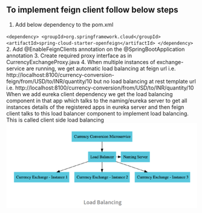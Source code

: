 ## To implement feign client follow below steps

1. Add below dependency to the pom.xml

`<dependency>
			<groupId>org.springframework.cloud</groupId>
			<artifactId>spring-cloud-starter-openfeign</artifactId>
		</dependency>`
2. Add @EnableFeignClients annotation on the @SpringBootApplication annotation
3. Create required proxy interface as in CurrencyExchangeProxy.java
4. When multiple instances of exchange-service are running, we get automatic load balancing at feign url
   i.e. http://localhost:8100/currency-conversion-feign/from/USD/to/INR/quantity/10
   but no load balancing at rest template url 
   i.e. http://localhost:8100/currency-conversion/from/USD/to/INR/quantity/10
   When we add eureka client dependency we get the load balancing component in that app which talks to the 
   naming/eureka server to get all instances details of the registered apps in eureka server and then feign 
   client talks to this load balancer component to implement load balancing. This is called client side load balancing
![img.png](img.png)